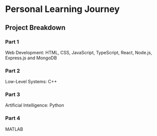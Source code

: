 # Personal Learning Journey

## Project Breakdown

### Part 1
Web Development: HTML, CSS, JavaScript, TypeScript, React, Node.js, Express.js and MongoDB

### Part 2
Low-Level Systems: C++

### Part 3
Artificial Intelligence: Python

### Part 4
MATLAB
